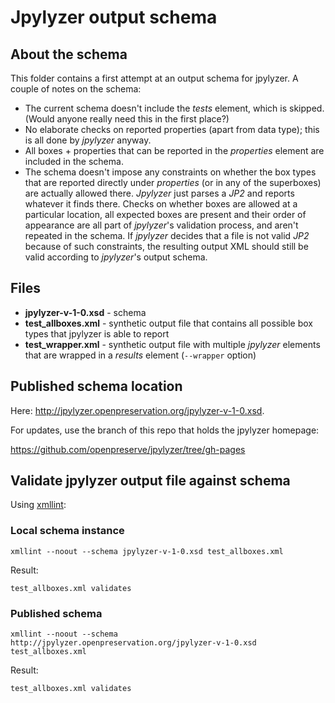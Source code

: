 # Jpylyzer output schema

## About the schema
This folder contains a first attempt at an output schema for jpylyzer. A couple of notes on the schema:

* The current schema doesn't include the *tests* element, which is skipped. (Would anyone really need this in the first place?)
* No elaborate checks on reported properties (apart from data type); this is all done by *jpylyzer* anyway.
* All boxes + properties that can be reported in the *properties* element are included in the schema.
* The schema doesn't impose any constraints on whether the box types that are reported directly under *properties* (or in any of the superboxes) are actually allowed there. *Jpylyzer* just parses a *JP2* and reports whatever it finds there. Checks on whether boxes are allowed at a particular location, all expected boxes are present and their order of appearance are all part of *jpylyzer*'s validation process, and aren't repeated in the schema. If *jpylyzer* decides that a file is not valid *JP2* because of such constraints, the resulting output XML should still be valid according to *jpylyzer*'s output schema.

## Files

* **jpylyzer-v-1-0.xsd** - schema
* **test_allboxes.xml** - synthetic output file that contains all possible box types that jpylyzer is able to report
* **test_wrapper.xml** - synthetic output file with multiple *jpylyzer* elements that are wrapped in a *results* element (`--wrapper` option)

## Published schema location

Here: <http://jpylyzer.openpreservation.org/jpylyzer-v-1-0.xsd>. 

For updates, use the branch of this repo that holds the jpylyzer homepage:

<https://github.com/openpreserve/jpylyzer/tree/gh-pages>


## Validate jpylyzer output file against schema

Using [xmllint](http://xmlsoft.org/xmllint.html):

### Local schema instance

    xmllint --noout --schema jpylyzer-v-1-0.xsd test_allboxes.xml 

Result:

    test_allboxes.xml validates

### Published schema

    xmllint --noout --schema http://jpylyzer.openpreservation.org/jpylyzer-v-1-0.xsd test_allboxes.xml 

Result:

    test_allboxes.xml validates
